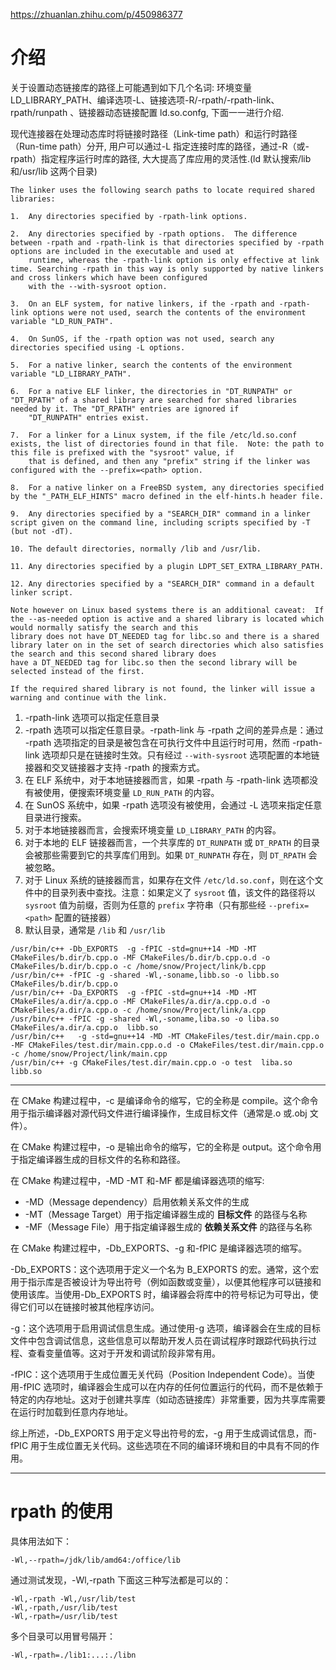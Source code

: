 https://zhuanlan.zhihu.com/p/450986377
# 介绍

关于设置动态链接库的路径上可能遇到如下几个名词: 环境变量 LD_LIBRARY_PATH、编译选项-L、链接选项-R/-rpath/-rpath-link、rpath/runpath 、链接器动态链接配置 ld.so.confg, 下面一一进行介绍.

现代连接器在处理动态库时将链接时路径（Link-time path）和运行时路径（Run-time path）分开, 用户可以通过-L 指定连接时库的路径，通过-R（或-rpath）指定程序运行时库的路径, 大大提高了库应用的灵活性.(ld 默认搜索/lib 和/usr/lib 这两个目录)

```
The linker uses the following search paths to locate required shared libraries:

1.  Any directories specified by -rpath-link options.

2.  Any directories specified by -rpath options.  The difference between -rpath and -rpath-link is that directories specified by -rpath options are included in the executable and used at
    runtime, whereas the -rpath-link option is only effective at link time. Searching -rpath in this way is only supported by native linkers and cross linkers which have been configured
    with the --with-sysroot option.

3.  On an ELF system, for native linkers, if the -rpath and -rpath-link options were not used, search the contents of the environment variable "LD_RUN_PATH".

4.  On SunOS, if the -rpath option was not used, search any directories specified using -L options.

5.  For a native linker, search the contents of the environment variable "LD_LIBRARY_PATH".

6.  For a native ELF linker, the directories in "DT_RUNPATH" or "DT_RPATH" of a shared library are searched for shared libraries needed by it. The "DT_RPATH" entries are ignored if
    "DT_RUNPATH" entries exist.

7.  For a linker for a Linux system, if the file /etc/ld.so.conf exists, the list of directories found in that file.  Note: the path to this file is prefixed with the "sysroot" value, if
    that is defined, and then any "prefix" string if the linker was configured with the --prefix=<path> option.

8.  For a native linker on a FreeBSD system, any directories specified by the "_PATH_ELF_HINTS" macro defined in the elf-hints.h header file.

9.  Any directories specified by a "SEARCH_DIR" command in a linker script given on the command line, including scripts specified by -T (but not -dT).

10. The default directories, normally /lib and /usr/lib.

11. Any directories specified by a plugin LDPT_SET_EXTRA_LIBRARY_PATH.

12. Any directories specified by a "SEARCH_DIR" command in a default linker script.

Note however on Linux based systems there is an additional caveat:  If the --as-needed option is active and a shared library is located which would normally satisfy the search and this
library does not have DT_NEEDED tag for libc.so and there is a shared library later on in the set of search directories which also satisfies the search and this second shared library does
have a DT_NEEDED tag for libc.so then the second library will be selected instead of the first.

If the required shared library is not found, the linker will issue a warning and continue with the link.
```

1. -rpath-link 选项可以指定任意目录
2. -rpath 选项可以指定任意目录。-rpath-link 与 -rpath 之间的差异点是：通过 -rpath 选项指定的目录是被包含在可执行文件中且运行时可用，然而 -rpath-link 选项却只是在链接时生效。只有经过 `--with-sysroot` 选项配置的本地链接器和交叉链接器才支持 -rpath 的搜索方式。
3. 在 ELF 系统中，对于本地链接器而言，如果 -rpath 与 -rpath-link 选项都没有被使用，便搜索环境变量 `LD_RUN_PATH` 的内容。
4. 在 SunOS 系统中，如果 -rpath 选项没有被使用，会通过 -L 选项来指定任意目录进行搜索。
5. 对于本地链接器而言，会搜索环境变量 `LD_LIBRARY_PATH` 的内容。
6. 对于本地的 ELF 链接器而言，一个共享库的 `DT_RUNPATH` 或 `DT_RPATH` 的目录会被那些需要到它的共享库们用到。如果 `DT_RUNPATH` 存在，则 `DT_RPATH` 会被忽略。
7. 对于 Linux 系统的链接器而言，如果存在文件 `/etc/ld.so.conf`，则在这个文件中的目录列表中查找。注意：如果定义了 `sysroot` 值，该文件的路径将以 `sysroot` 值为前缀，否则为任意的 `prefix` 字符串（只有那些经 `--prefix=<path>` 配置的链接器）
8. 默认目录，通常是 `/lib` 和 `/usr/lib`

```shell
/usr/bin/c++ -Db_EXPORTS  -g -fPIC -std=gnu++14 -MD -MT CMakeFiles/b.dir/b.cpp.o -MF CMakeFiles/b.dir/b.cpp.o.d -o CMakeFiles/b.dir/b.cpp.o -c /home/snow/Project/link/b.cpp
/usr/bin/c++ -fPIC -g -shared -Wl,-soname,libb.so -o libb.so CMakeFiles/b.dir/b.cpp.o
/usr/bin/c++ -Da_EXPORTS  -g -fPIC -std=gnu++14 -MD -MT CMakeFiles/a.dir/a.cpp.o -MF CMakeFiles/a.dir/a.cpp.o.d -o CMakeFiles/a.dir/a.cpp.o -c /home/snow/Project/link/a.cpp
/usr/bin/c++ -fPIC -g -shared -Wl,-soname,liba.so -o liba.so CMakeFiles/a.dir/a.cpp.o  libb.so
/usr/bin/c++   -g -std=gnu++14 -MD -MT CMakeFiles/test.dir/main.cpp.o -MF CMakeFiles/test.dir/main.cpp.o.d -o CMakeFiles/test.dir/main.cpp.o -c /home/snow/Project/link/main.cpp
/usr/bin/c++ -g CMakeFiles/test.dir/main.cpp.o -o test  liba.so libb.so
```


---

在 CMake 构建过程中，-c 是编译命令的缩写，它的全称是 compile。这个命令用于指示编译器对源代码文件进行编译操作，生成目标文件（通常是.o 或.obj 文件）。

在 CMake 构建过程中，-o 是输出命令的缩写，它的全称是 output。这个命令用于指定编译器生成的目标文件的名称和路径。

在 CMake 构建过程中，-MD -MT 和-MF 都是编译器选项的缩写:

- -MD（Message dependency）启用依赖关系文件的生成
- -MT（Message Target）用于指定编译器生成的 **目标文件** 的路径与名称
- -MF（Message File）用于指定编译器生成的 **依赖关系文件** 的路径与名称

在 CMake 构建过程中，-Db_EXPORTS、-g 和-fPIC 是编译器选项的缩写。

-Db_EXPORTS：这个选项用于定义一个名为 B_EXPORTS 的宏。通常，这个宏用于指示库是否被设计为导出符号（例如函数或变量），以便其他程序可以链接和使用该库。当使用-Db_EXPORTS 时，编译器会将库中的符号标记为可导出，使得它们可以在链接时被其他程序访问。

-g：这个选项用于启用调试信息生成。通过使用-g 选项，编译器会在生成的目标文件中包含调试信息，这些信息可以帮助开发人员在调试程序时跟踪代码执行过程、查看变量值等。这对于开发和调试阶段非常有用。

-fPIC：这个选项用于生成位置无关代码（Position Independent Code）。当使用-fPIC 选项时，编译器会生成可以在内存的任何位置运行的代码，而不是依赖于特定的内存地址。这对于创建共享库（如动态链接库）非常重要，因为共享库需要在运行时加载到任意内存地址。

综上所述，-Db_EXPORTS 用于定义导出符号的宏，-g 用于生成调试信息，而-fPIC 用于生成位置无关代码。这些选项在不同的编译环境和目的中具有不同的作用。


---

# rpath 的使用

具体用法如下：

```shell
-Wl,--rpath=/jdk/lib/amd64:/office/lib
```

通过测试发现，-Wl,-rpath 下面这三种写法都是可以的：

```shell
-Wl,-rpath -Wl,/usr/lib/test
-Wl,-rpath,/usr/lib/test
-Wl,-rpath=/usr/lib/test
```

多个目录可以用冒号隔开：

```shell
-Wl,-rpath=./lib1:...:./libn
```

